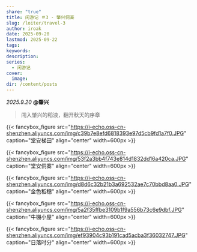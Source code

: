 ```yaml
---
share: "true"
title: 闲游记 ＃3 - 肇兴侗寨
slug: /loiter/travel-3
author: iroak
date: 2025-09-20
lastmod: 2025-09-22
tags:
keywords:
description:
series:
  - 闲游记
cover:
  image:
dir: /content/posts
---
```

*2025.9.20*  **@肇兴**
>闯入肇兴的稻浪，翻开秋天的序章

{{< fancybox_figure src="https://i-echo.oss-cn-shenzhen.aliyuncs.com/img/c39b7e8efd6818393e97d5cb9fd1a7f0.JPG" caption="堂安梯田" align="center" width=600px >}}

{{< fancybox_figure src="https://i-echo.oss-cn-shenzhen.aliyuncs.com/img/53f2a3bb4f743e814d1832dd16a420ca.JPG" caption="堂安侗寨" align="center" width=600px >}}

{{< fancybox_figure src="https://i-echo.oss-cn-shenzhen.aliyuncs.com/img/d8d6c32b21b3a692532ae7c70bbd8aa0.JPG" caption="金色稻穗" align="center" width=600px >}}

{{< fancybox_figure src="https://i-echo.oss-cn-shenzhen.aliyuncs.com/img/5a2f35ffbe3109b1f9a556b73c6e9dbf.JPG" caption="牛棚小屋" align="center" width=600px >}}

{{< fancybox_figure src="https://i-echo.oss-cn-shenzhen.aliyuncs.com/img/ef93904c93b191cad5acba3f36032747.JPG" caption="日落时分" align="center" width=600px >}}

